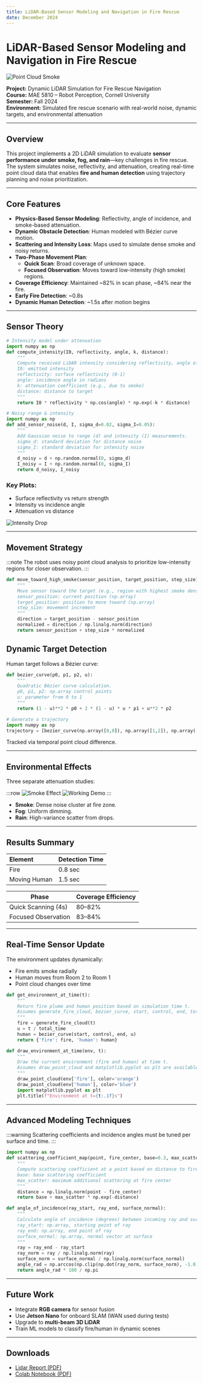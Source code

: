 ```yaml
---
title: LiDAR-Based Sensor Modeling and Navigation in Fire Rescue
date: December 2024
---
```


# LiDAR-Based Sensor Modeling and Navigation in Fire Rescue

![Point Cloud Smoke](/Assets/Projects/lidar/pointcloud-w-smoke.png)

**Project:** Dynamic LiDAR Simulation for Fire Rescue Navigation  
**Course:** MAE 5810 – Robot Perception, Cornell University  
**Semester:** Fall 2024  
**Environment:** Simulated fire rescue scenario with real-world noise, dynamic targets, and environmental attenuation  

---

##  Overview

This project implements a 2D LiDAR simulation to evaluate **sensor performance under smoke, fog, and rain**—key challenges in fire rescue. The system simulates noise, reflectivity, and attenuation, creating real-time point cloud data that enables **fire and human detection** using trajectory planning and noise prioritization.

---

##  Core Features

- **Physics-Based Sensor Modeling**: Reflectivity, angle of incidence, and smoke-based attenuation.
- **Dynamic Obstacle Detection**: Human modeled with Bézier curve motion.
- **Scattering and Intensity Loss**: Maps used to simulate dense smoke and noisy returns.
- **Two-Phase Movement Plan**:
  - **Quick Scan**: Broad coverage of unknown space.
  - **Focused Observation**: Moves toward low-intensity (high smoke) regions.
- **Coverage Efficiency**: Maintained ~82% in scan phase, ~84% near the fire.
- **Early Fire Detection**: ~0.8s
- **Dynamic Human Detection**: ~1.5s after motion begins

---

##  Sensor Theory

```python
# Intensity model under attenuation
import numpy as np
def compute_intensity(I0, reflectivity, angle, k, distance):
    """
    Compute received LiDAR intensity considering reflectivity, angle of incidence, and attenuation.
    I0: emitted intensity
    reflectivity: surface reflectivity (0-1)
    angle: incidence angle in radians
    k: attenuation coefficient (e.g., due to smoke)
    distance: distance to target
    """
    return I0 * reflectivity * np.cos(angle) * np.exp(-k * distance)
```

```python
# Noisy range & intensity
import numpy as np
def add_sensor_noise(d, I, sigma_d=0.02, sigma_I=0.05):
    """
    Add Gaussian noise to range (d) and intensity (I) measurements.
    sigma_d: standard deviation for distance noise
    sigma_I: standard deviation for intensity noise
    """
    d_noisy = d + np.random.normal(0, sigma_d)
    I_noisy = I + np.random.normal(0, sigma_I)
    return d_noisy, I_noisy
```

### Key Plots:

- Surface reflectivity vs return strength
- Intensity vs incidence angle
- Attenuation vs distance

![Intensity Drop](/Assets/Projects/lidar/smoke-density.png)

---

##  Movement Strategy

:::note
The robot uses noisy point cloud analysis to prioritize low-intensity regions for closer observation.
:::

```python
def move_toward_high_smoke(sensor_position, target_position, step_size):
    """
    Move sensor toward the target (e.g., region with highest smoke density).
    sensor_position: current position (np.array)
    target_position: position to move toward (np.array)
    step_size: movement increment
    """
    direction = target_position - sensor_position
    normalized = direction / np.linalg.norm(direction)
    return sensor_position + step_size * normalized
```

## Dynamic Target Detection

Human target follows a Bézier curve:

```python
def bezier_curve(p0, p1, p2, u):
    """
    Quadratic Bézier curve calculation.
    p0, p1, p2: np.array control points
    u: parameter from 0 to 1
    """
    return (1 - u)**2 * p0 + 2 * (1 - u) * u * p1 + u**2 * p2

# Generate a trajectory
import numpy as np
trajectory = [bezier_curve(np.array([0,0]), np.array([1,2]), np.array([2,0]), u) for u in np.linspace(0, 1, 50)]
```

Tracked via temporal point cloud difference.

---

##  Environmental Effects

Three separate attenuation studies:

:::row
![Smoke Effect](/Assets/Projects/lidar/effectsofsmokendfog.png)
![Working Demo](/Assets/Projects/lidar/working.png)
:::

- **Smoke**: Dense noise cluster at fire zone.
- **Fog**: Uniform dimming.
- **Rain**: High-variance scatter from drops.

---

##  Results Summary

| Element       | Detection Time |
|:---------------|:----------------|
| Fire          | 0.8 sec        |
| Moving Human  | 1.5 sec        |

| Phase                  | Coverage Efficiency |
|------------------------|---------------------|
| Quick Scanning (4s)    | 80–82%              |
| Focused Observation    | 83–84%              |

---

##  Real-Time Sensor Update

The environment updates dynamically:

- Fire emits smoke radially
- Human moves from Room 2 to Room 1
- Point cloud changes over time

```python
def get_environment_at_time(t):
    """
    Return fire plume and human position based on simulation time t.
    Assumes generate_fire_cloud, bezier_curve, start, control, end, total_time are defined.
    """
    fire = generate_fire_cloud(t)
    u = t / total_time
    human = bezier_curve(start, control, end, u)
    return {'fire': fire, 'human': human}

def draw_environment_at_time(env, t):
    """
    Draw the current environment (fire and human) at time t.
    Assumes draw_point_cloud and matplotlib.pyplot as plt are available.
    """
    draw_point_cloud(env['fire'], color='orange')
    draw_point_cloud(env['human'], color='blue')
    import matplotlib.pyplot as plt
    plt.title(f"Environment at t={t:.1f}s")
```

---

##  Advanced Modeling Techniques

:::warning
Scattering coefficients and incidence angles must be tuned per surface and time.
:::

```python
import numpy as np
def scattering_coefficient_map(point, fire_center, base=0.3, max_scatter=0.7):
    """
    Compute scattering coefficient at a point based on distance to fire center.
    base: base scattering coefficient
    max_scatter: maximum additional scattering at fire center
    """
    distance = np.linalg.norm(point - fire_center)
    return base + max_scatter * np.exp(-distance)

def angle_of_incidence(ray_start, ray_end, surface_normal):
    """
    Calculate angle of incidence (degrees) between incoming ray and surface normal.
    ray_start: np.array, starting point of ray
    ray_end: np.array, end point of ray
    surface_normal: np.array, normal vector at surface
    """
    ray = ray_end - ray_start
    ray_norm = ray / np.linalg.norm(ray)
    surface_norm = surface_normal / np.linalg.norm(surface_normal)
    angle_rad = np.arccos(np.clip(np.dot(ray_norm, surface_norm), -1.0, 1.0))
    return angle_rad * 180 / np.pi
```

---

##  Future Work

- Integrate **RGB camera** for sensor fusion
- Use **Jetson Nano** for onboard SLAM (WAN used during tests)
- Upgrade to **multi-beam 3D LiDAR**
- Train ML models to classify fire/human in dynamic scenes

---

##  Downloads

- [Lidar Report (PDF)](/Assets/Projects/lidar/lidar-report.pdf)
- [Colab Notebook (PDF)](/Assets/Projects/lidar/FInal_Lidar.ipynb%20-%20Colab.pdf)